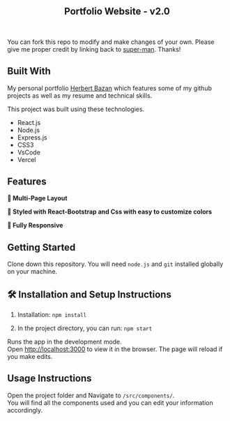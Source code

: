 <h2 align="center">
  Portfolio Website - v2.0<br/>
</h2>
<div align="center">
 
</div>

<br/>


You can fork this repo to modify and make changes of your own. Please give me proper credit by linking back to [super-man](https://github.com/superman030129/Portfolio). Thanks!

## Built With

My personal portfolio <a href="https://super-man-live.netlify.app" target="_blank">Herbert Bazan</a> which features some of my github projects as well as my resume and technical skills.<br/>

This project was built using these technologies.

- React.js
- Node.js
- Express.js
- CSS3
- VsCode
- Vercel

## Features

**📖 Multi-Page Layout**

**🎨 Styled with React-Bootstrap and Css with easy to customize colors**

**📱 Fully Responsive**

## Getting Started

Clone down this repository. You will need `node.js` and `git` installed globally on your machine.

## 🛠 Installation and Setup Instructions

1. Installation: `npm install`

2. In the project directory, you can run: `npm start`

Runs the app in the development mode.\
Open [http://localhost:3000](http://localhost:3000) to view it in the browser.
The page will reload if you make edits.

## Usage Instructions

Open the project folder and Navigate to `/src/components/`. <br/>
You will find all the components used and you can edit your information accordingly.


